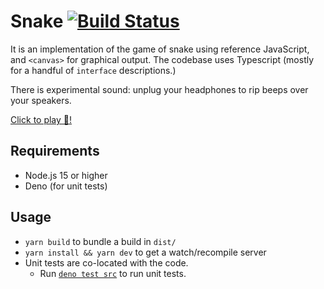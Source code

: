 # Snake  [![Build Status](https://github.com/avindra/snake/workflows/ci/badge.svg)](https://github.com/avindra/snake/actions)

It is an implementation of the game of snake using reference JavaScript, and `<canvas>` for graphical output. The codebase uses Typescript (mostly for a handful of `interface` descriptions.)

There is experimental sound: unplug your headphones to rip beeps over your speakers.

[Click to play 🐍!](https://avindra.github.io/snake)

## Requirements

 * Node.js 15 or higher
 * Deno (for unit tests)

## Usage

 * `yarn build` to bundle a build in `dist/`
 * `yarn install && yarn dev` to get a watch/recompile server
 * Unit tests are co-located with the code.
   * Run [`deno test src`](https://deno.land/manual/testing#assertions) to run unit tests.
